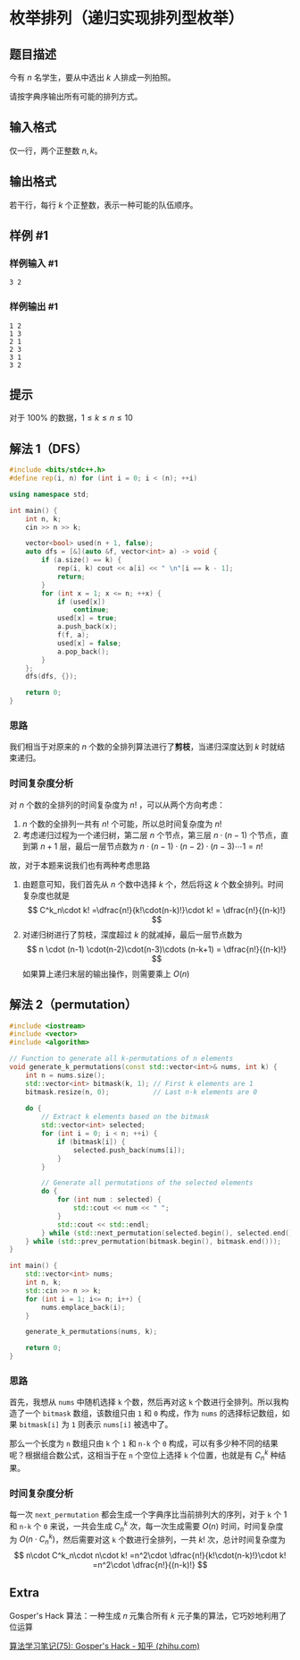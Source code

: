 # 枚举排列（递归实现排列型枚举）

## 题目描述

今有 $n$ 名学生，要从中选出 $k$ 人排成一列拍照。

请按字典序输出所有可能的排列方式。
## 输入格式

仅一行，两个正整数 $n, k$。
## 输出格式

若干行，每行 $k$ 个正整数，表示一种可能的队伍顺序。
## 样例 #1

### 样例输入 #1

```
3 2
```

### 样例输出 #1

```
1 2
1 3
2 1
2 3
3 1
3 2
```

## 提示

对于 $100\%$ 的数据，$1 \leqslant k\leqslant n \leqslant 10$

## 解法 1（DFS）
```cpp
#include <bits/stdc++.h>
#define rep(i, n) for (int i = 0; i < (n); ++i)

using namespace std;

int main() {
    int n, k;
    cin >> n >> k;

    vector<bool> used(n + 1, false);
    auto dfs = [&](auto &f, vector<int> a) -> void {
        if (a.size() == k) {
            rep(i, k) cout << a[i] << " \n"[i == k - 1];
            return;
        }
        for (int x = 1; x <= n; ++x) {
            if (used[x])
                continue;
            used[x] = true;
            a.push_back(x);
            f(f, a);
            used[x] = false;
            a.pop_back();
        }
    };
    dfs(dfs, {});

    return 0;
}
```

### 思路
我们相当于对原来的 $n$ 个数的全排列算法进行了**剪枝**，当递归深度达到 $k$ 时就结束递归。

### 时间复杂度分析
对 $n$ 个数的全排列的时间复杂度为 $n!$ ，可以从两个方向考虑：
1. $n$ 个数的全排列一共有 $n!$ 个可能，所以总时间复杂度为 $n!$
2. 考虑递归过程为一个递归树，第二层 $n$ 个节点，第三层 $n\cdot (n-1)$ 个节点，直到第 $n + 1$ 层，最后一层节点数为 $n\cdot (n-1) \cdot(n-2)\cdot(n-3)\cdots 1 = n!$

故，对于本题来说我们也有两种考虑思路
1. 由题意可知，我们首先从 $n$ 个数中选择 $k$ 个，然后将这 $k$ 个数全排列。时间复杂度也就是
$$
	C^k_n\cdot k! =\dfrac{n!}{k!\cdot(n-k)!}\cdot k! = \dfrac{n!}{(n-k)!}
$$
2. 对递归树进行了剪枝，深度超过 $k$ 的就减掉，最后一层节点数为 
$$
n \cdot (n-1) \cdot(n-2)\cdot(n-3)\cdots (n-k+1) = \dfrac{n!}{(n-k)!}
$$
如果算上递归末层的输出操作，则需要乘上 $O(n)$
## 解法 2（permutation）



```cpp
#include <iostream>
#include <vector>
#include <algorithm>

// Function to generate all k-permutations of n elements
void generate_k_permutations(const std::vector<int>& nums, int k) {
    int n = nums.size();
    std::vector<int> bitmask(k, 1); // First k elements are 1
    bitmask.resize(n, 0);           // Last n-k elements are 0
    
    do {
        // Extract k elements based on the bitmask
        std::vector<int> selected;
        for (int i = 0; i < n; ++i) {
            if (bitmask[i]) {
                selected.push_back(nums[i]);
            }
        }

        // Generate all permutations of the selected elements
        do {
            for (int num : selected) {
                std::cout << num << " ";
            }
            std::cout << std::endl;
        } while (std::next_permutation(selected.begin(), selected.end()));
    } while (std::prev_permutation(bitmask.begin(), bitmask.end()));
}

int main() {
    std::vector<int> nums;
    int n, k;
    std::cin >> n >> k;
    for (int i = 1; i<= n; i++) {
        nums.emplace_back(i);
    }

    generate_k_permutations(nums, k);

    return 0;
}
```

### 思路
首先，我想从 `nums` 中随机选择 `k` 个数，然后再对这 `k` 个数进行全排列。所以我构造了一个 `bitmask` 数组，该数组只由 `1` 和 `0` 构成，作为 `nums` 的选择标记数组，如果 `bitmask[i]` 为 `1` 则表示 `nums[i]` 被选中了。

那么一个长度为 `n` 数组只由 `k` 个 `1` 和 `n-k` 个 `0` 构成，可以有多少种不同的结果呢？根据组合数公式，这相当于在 `n` 个空位上选择 `k` 个位置，也就是有 $C^k_n$ 种结果。

### 时间复杂度分析
每一次 `next_permutation`  都会生成一个字典序比当前排列大的序列，对于 `k` 个 1 和 `n-k` 个 `0` 来说，一共会生成 $C^k_n$ 次，每一次生成需要 $O(n)$ 时间，时间复杂度为 $O(n\cdot C^k_n)$，然后需要对这 `k` 个数进行全排列，一共 $k!$ 次，总计时间复杂度为
	$$
	n\cdot C^k_n\cdot n\cdot k! =n^2\cdot \dfrac{n!}{k!\cdot(n-k)!}\cdot k! =n^2\cdot \dfrac{n!}{(n-k)!}
	$$


## Extra
Gosper's Hack 算法：一种生成 𝑛 元集合所有 𝑘 元子集的算法，它巧妙地利用了位运算

[算法学习笔记(75): Gosper's Hack - 知乎 (zhihu.com)](https://zhuanlan.zhihu.com/p/360512296)